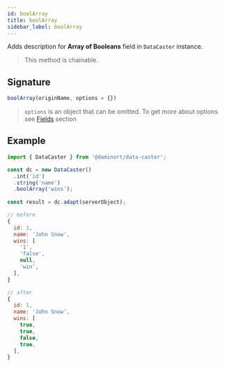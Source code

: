 ```yaml
---
id: boolArray
title: boolArray
sidebar_label: boolArray
---
```


Adds description for **Array of Booleans** field in `DataCaster` instance.

> This method is chainable.

## Signature

```javascript
boolArray(originName, options = {})
```

> `options` is an object that can be omitted. To get more about options see [Fields](basics#fields) section

## Example

```javascript
import { DataCaster } from '@daminort/data-caster';

const dc = new DataCaster()
  .int('id')
  .string('name')
  .boolArray('wins');
	
const result = dc.adapt(serverObject);
```

```javascript
// before
{
  id: 1,
  name: 'John Snow',
  wins: [
    '1',
    'false',
    null,
    'win',
  ],
}

// after
{
  id: 1,
  name: 'John Snow',
  wins: [
    true,
    true,
    false,
    true,
  ],
}
```
